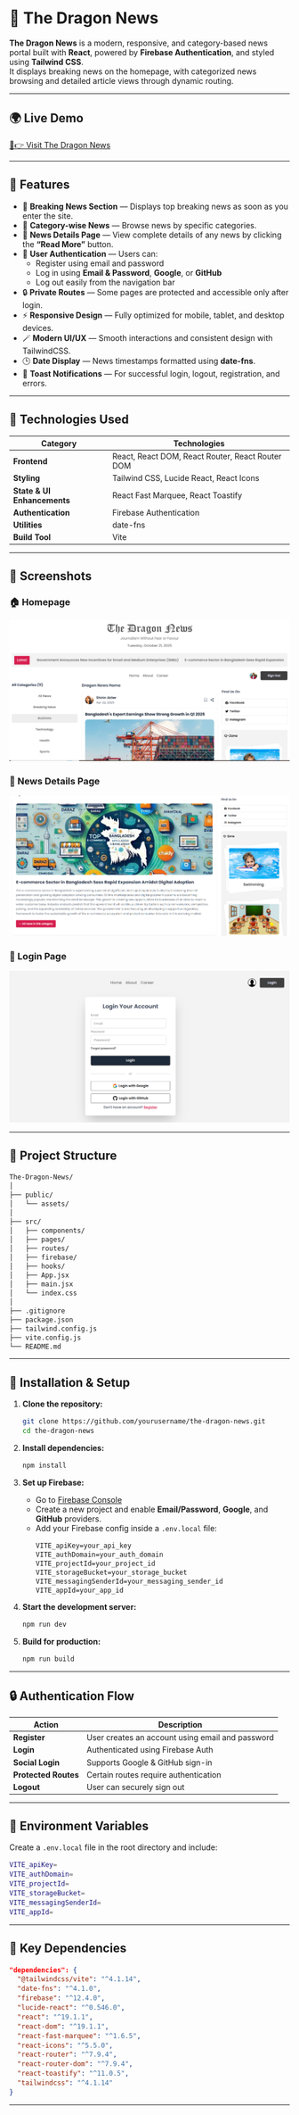 # 🐉 The Dragon News

**The Dragon News** is a modern, responsive, and category-based news portal built with **React**, powered by **Firebase Authentication**, and styled using **Tailwind CSS**.  
It displays breaking news on the homepage, with categorized news browsing and detailed article views through dynamic routing.

---

## 🌍 Live Demo

[🔗👉 Visit The Dragon News](https://the-dragon-news11.netlify.app/category/1)

---

## 🚀 Features

- 📰 **Breaking News Section** — Displays top breaking news as soon as you enter the site.  
- 📂 **Category-wise News** — Browse news by specific categories.  
- 📖 **News Details Page** — View complete details of any news by clicking the **“Read More”** button.  
- 🔐 **User Authentication** — Users can:
  - Register using email and password  
  - Log in using **Email & Password**, **Google**, or **GitHub**  
  - Log out easily from the navigation bar  
- 🔒 **Private Routes** — Some pages are protected and accessible only after login.  
- ⚡ **Responsive Design** — Fully optimized for mobile, tablet, and desktop devices.  
- 🪄 **Modern UI/UX** — Smooth interactions and consistent design with TailwindCSS.  
- 🕒 **Date Display** — News timestamps formatted using **date-fns**.  
- 🔔 **Toast Notifications** — For successful login, logout, registration, and errors.

---

## 🧰 Technologies Used

| Category | Technologies |
|-----------|---------------|
| **Frontend** | React, React DOM, React Router, React Router DOM |
| **Styling** | Tailwind CSS, Lucide React, React Icons |
| **State & UI Enhancements** | React Fast Marquee, React Toastify |
| **Authentication** | Firebase Authentication |
| **Utilities** | date-fns |
| **Build Tool** | Vite |

---
## 📸 Screenshots

### 🏠 Homepage
![Homepage Screenshot](public/screenshots/home.PNG)

### 📰 News Details Page
![News Details Screenshot](public/screenshots/details.PNG)

### 🔐 Login Page
![Login Screenshot](public/screenshots/login.PNG)

---

## 🧭 Project Structure

```
The-Dragon-News/
│
├── public/
│   └── assets/
│
├── src/
│   ├── components/
│   ├── pages/
│   ├── routes/
│   ├── firebase/
│   ├── hooks/
│   ├── App.jsx
│   ├── main.jsx
│   └── index.css
│
├── .gitignore
├── package.json
├── tailwind.config.js
├── vite.config.js
└── README.md
```

---

## 🔧 Installation & Setup

1. **Clone the repository:**
   ```bash
   git clone https://github.com/yourusername/the-dragon-news.git
   cd the-dragon-news
   ```

2. **Install dependencies:**
   ```bash
   npm install
   ```

3. **Set up Firebase:**
   - Go to [Firebase Console](https://console.firebase.google.com/)
   - Create a new project and enable **Email/Password**, **Google**, and **GitHub** providers.
   - Add your Firebase config inside a `.env.local` file:
     ```
     VITE_apiKey=your_api_key
     VITE_authDomain=your_auth_domain
     VITE_projectId=your_project_id
     VITE_storageBucket=your_storage_bucket
     VITE_messagingSenderId=your_messaging_sender_id
     VITE_appId=your_app_id
     ```

4. **Start the development server:**
   ```bash
   npm run dev
   ```

5. **Build for production:**
   ```bash
   npm run build
   ```

---

## 🔒 Authentication Flow

| Action | Description |
|--------|--------------|
| **Register** | User creates an account using email and password |
| **Login** | Authenticated using Firebase Auth |
| **Social Login** | Supports Google & GitHub sign-in |
| **Protected Routes** | Certain routes require authentication |
| **Logout** | User can securely sign out |

---

## 📁 Environment Variables

Create a `.env.local` file in the root directory and include:

```bash
VITE_apiKey=
VITE_authDomain=
VITE_projectId=
VITE_storageBucket=
VITE_messagingSenderId=
VITE_appId=
```

---

## 🧠 Key Dependencies

```json
"dependencies": {
  "@tailwindcss/vite": "^4.1.14",
  "date-fns": "^4.1.0",
  "firebase": "^12.4.0",
  "lucide-react": "^0.546.0",
  "react": "^19.1.1",
  "react-dom": "^19.1.1",
  "react-fast-marquee": "^1.6.5",
  "react-icons": "^5.5.0",
  "react-router": "^7.9.4",
  "react-router-dom": "^7.9.4",
  "react-toastify": "^11.0.5",
  "tailwindcss": "^4.1.14"
}
```
---
